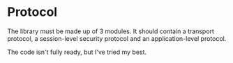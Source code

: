 # Protocol
The library must be made up of 3 modules. It should contain a transport protocol, a session-level security protocol 
and an application-level protocol.

The code isn't fully ready, but I've tried my best.
